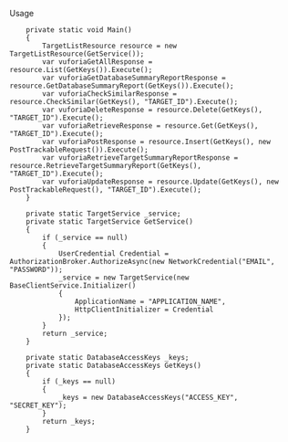 Usage

        private static void Main()
        {
            TargetListResource resource = new TargetListResource(GetService());
            var vuforiaGetAllResponse = resource.List(GetKeys()).Execute();
            var vuforiaGetDatabaseSummaryReportResponse = resource.GetDatabaseSummaryReport(GetKeys()).Execute();
            var vuforiaCheckSimilarResponse = resource.CheckSimilar(GetKeys(), "TARGET_ID").Execute();
            var vuforiaDeleteResponse = resource.Delete(GetKeys(), "TARGET_ID").Execute();
            var vuforiaRetrieveResponse = resource.Get(GetKeys(), "TARGET_ID").Execute();
            var vuforiaPostResponse = resource.Insert(GetKeys(), new PostTrackableRequest()).Execute();
            var vuforiaRetrieveTargetSummaryReportResponse = resource.RetrieveTargetSummaryReport(GetKeys(), "TARGET_ID").Execute();
            var vuforiaUpdateResponse = resource.Update(GetKeys(), new PostTrackableRequest(), "TARGET_ID").Execute();
        }

        private static TargetService _service;
        private static TargetService GetService()
        {
            if (_service == null)
            {
                UserCredential Credential = AuthorizationBroker.AuthorizeAsync(new NetworkCredential("EMAIL", "PASSWORD"));
                _service = new TargetService(new BaseClientService.Initializer()
                {
                    ApplicationName = "APPLICATION_NAME",
                    HttpClientInitializer = Credential
                });
            }
            return _service;
        }

        private static DatabaseAccessKeys _keys;
        private static DatabaseAccessKeys GetKeys()
        {
            if (_keys == null)
            {
                _keys = new DatabaseAccessKeys("ACCESS_KEY", "SECRET_KEY");
            }
            return _keys;
        }
